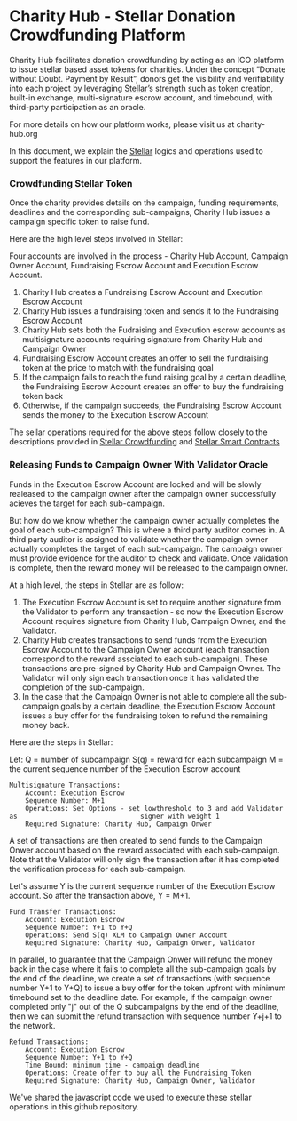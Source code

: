# Charity Hub - Stellar Donation Crowdfunding Platform


Charity Hub facilitates donation crowdfunding by acting as an ICO platform to issue stellar based asset tokens for charities. Under the concept “Donate without Doubt. Payment by Result”, donors get the visibility and verifiability into each project by leveraging [Stellar]’s strength such as token creation, built-in exchange, multi-signature escrow account, and timebound, with third-party participation as an oracle.

For more details on how our platform works, please visit us at charity-hub.org

In this document, we explain the [Stellar] logics and operations used to support the features in our platform.

### Crowdfunding Stellar Token 

Once the charity provides details on the campaign, funding requirements, deadlines and the corresponding sub-campaigns, Charity Hub issues a campaign specific token to raise fund.

Here are the high level steps involved in Stellar:

Four accounts are involved in the process - Charity Hub Account,
Campaign Owner Account, Fundraising Escrow Account and Execution Escrow Account.

1. Charity Hub creates a Fundraising Escrow Account and Execution Escrow Account
2. Charity Hub issues a fundraising token and sends it to the Fundraising Escrow Account
3. Charity Hub sets both the Fudraising and Execution escrow accounts as multisignature accounts requiring signature from Charity Hub and Campaign Owner
4. Fundraising Escrow Account creates an offer to sell the fundraising token at the price to match with the fundraising goal
5. If the campaign fails to reach the fund raising goal by a certain deadline, the Fundraising Escrow Account creates an offer to buy the fundraising token back
6. Otherwise, if the campaign succeeds, the Fundraising Escrow Account sends the money to the Execution Escrow Account

The sellar operations required for the above steps follow closely to the descriptions provided in [Stellar Crowdfunding] and [Stellar Smart Contracts]

### Releasing Funds to Campaign Owner With Validator Oracle 

Funds in the Execution Escrow Account are locked and will be slowly realeased to the campaign owner after the campaign owner successfully acieves the target for each sub-campaign.

But how do we know whether the campaign owner actually completes the goal of each sub-campaign? This is where a third party auditor comes in. A third party auditor is assigned to validate whether the campaign owner actually completes the target of each sub-campaign. The campaign owner must provide evidence for the auditor to check and validate. Once validation is complete, then the reward money will be released to the campaign owner.

At a high level, the steps in Stellar are as follow:
1. The Execution Escrow Account is set to require another signature from the Validator to perform any transaction - so now the Execution Escrow Account requires signature from Charity Hub, Campaign Owner, and the Validator.
2. Charity Hub creates transactions to send funds from the Execution Escrow Account to the Campaign Owner account (each transaction correspond to the reward assciated to each sub-campaign). These transactions are pre-signed by Charity Hub and Campaign Owner. The Validator will only sign each transaction once it has validated the completion of the sub-campaign.
3. In the case that the Campaign Owner is not able to complete all the sub-campaign goals by a certain deadline, the Execution Escrow Account issues a buy offer for the fundraising token to refund the remaining money back.

Here are the steps in Stellar:

Let:
Q = number of subcampaign
S(q) = reward for each subcampaign
M = the current sequence number of the Execution Escrow account

    Multisignature Transactions:
        Account: Execution Escrow
        Sequence Number: M+1 
        Operations: Set Options - set lowthreshold to 3 and add Validator as                               signer with weight 1
        Required Signature: Charity Hub, Campaign Onwer


A set of transactions are then created to send funds to the Campaign Onwer account based on the reward associated with each sub-campaign. Note that the Validator will only sign the transaction after it has completed the verification process for each sub-campaign.

Let's assume Y is the current sequence number of the Execution Escrow account. So after the transaction above, Y = M+1.

    Fund Transfer Transactions:
        Account: Execution Escrow
        Sequence Number: Y+1 to Y+Q
        Operations: Send S(q) XLM to Campaign Owner Account
        Required Signature: Charity Hub, Campaign Onwer, Validator

In parallel, to guarantee that the Campaign Onwer will refund the money back in the case where it fails to complete all the sub-campaign goals by the end of the deadline, we create a set of transactions (with sequence number Y+1 to Y+Q) to issue a buy offer for the token upfront with minimum timebound set to the deadline date. For example, if the campaign owner completed only "j" out of the Q subcampaigns by the end of the deadline, then we can submit the refund transaction with sequence number Y+j+1 to the network.

    Refund Transactions:
        Account: Execution Escrow
        Sequence Number: Y+1 to Y+Q
        Time Bound: minimum time - campaign deadline
        Operations: Create offer to buy all the Fundraising Token
        Required Signature: Charity Hub, Campaign Owner, Validator


We've shared the javascript code we used to execute these stellar operations in this github repository. 


   [Stellar Crowdfunding]: <https://www.stellar.org/blog/multisig-and-simple-contracts-stellar>
   [Stellar Smart Contracts]: <https://www.stellar.org/developers/guides/walkthroughs/stellar-smart-contracts.html>
   [Stellar]: <https://www.stellar.org/>
   
